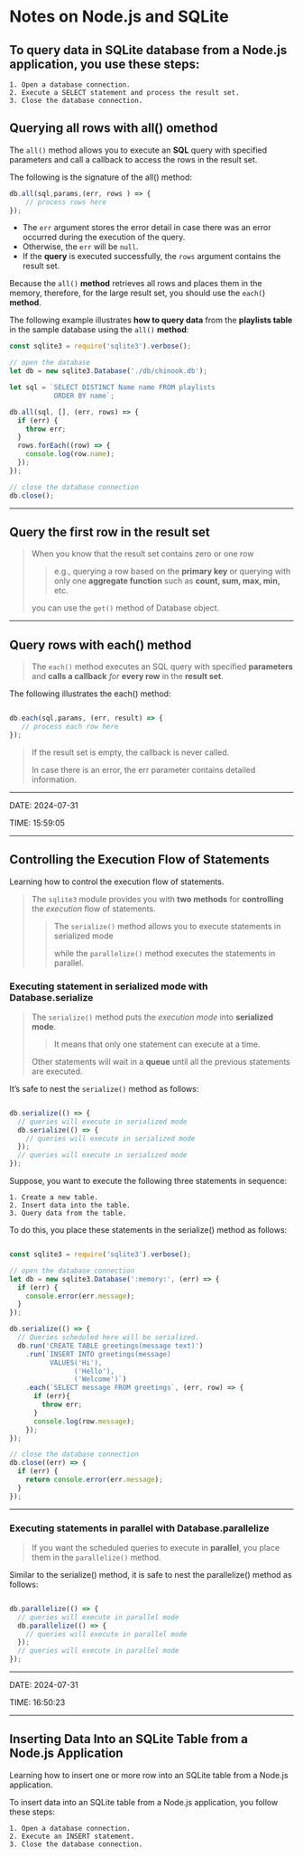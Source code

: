 # Notes on Node.js and SQLite


## To query data in SQLite database from a Node.js application, you use these steps:

    1. Open a database connection.
    2. Execute a SELECT statement and process the result set.
    3. Close the database connection.

## Querying all rows with all() omethod

The `all()` method allows you to execute an **SQL** query with specified parameters and call a callback to access the rows in the result set.

The following is the signature of the all() method:

```javascript
db.all(sql,params,(err, rows ) => {
    // process rows here    
});
```

- The `err` argument stores the error detail in case there was an error occurred during the execution of the query.
- Otherwise, the `err` will be `null`.
- If the **query** is executed successfully, the `rows` argument contains the result set.

Because the `all()` **method** retrieves all rows and places them in the memory, therefore, for the large result set, you should use the `each(`) **method**.

The following example illustrates **how to query data** from the **playlists table** in the sample database using the `all()` **method**:

```javascript
const sqlite3 = require('sqlite3').verbose();

// open the database
let db = new sqlite3.Database('./db/chinook.db');

let sql = `SELECT DISTINCT Name name FROM playlists
           ORDER BY name`;

db.all(sql, [], (err, rows) => {
  if (err) {
    throw err;
  }
  rows.forEach((row) => {
    console.log(row.name);
  });
});

// close the database connection
db.close();
```

***

## Query the first row in the result set

>When you know that the result set contains zero or one row 
>>e.g., querying a row based on the **primary key** or querying with only one **aggregate function** such as **count, sum, max, min,** etc.
>
>you can use the `get()` method of Database object.

***

## Query rows with each() method

>The `each()` method executes an SQL query with specified **parameters** and **calls a callback** *for* **every row** in the **result set**.

The following illustrates the each() method:

```javascript

db.each(sql,params, (err, result) => {
   // process each row here
});

```

>If the result set is empty, the callback is never called. 
>
>In case there is an error, the err parameter contains detailed information.

***

DATE: 2024-07-31

TIME: 15:59:05

***

## Controlling the Execution Flow of Statements

Learning how to control the execution flow of statements.

>The `sqlite3` module provides you with **two methods** for **controlling** the *execution* flow of statements. 
>>The `serialize()` method allows you to execute statements in serialized mode
>>
>>while the `parallelize()` method executes the statements in parallel.

### Executing statement in serialized mode with Database.serialize

>The `serialize()` method puts the *execution mode* into **serialized mode**.
>>It means that only one statement can execute at a time. 
>
>Other statements will wait in a **queue** until all the previous statements are executed.

It’s safe to nest the `serialize()` method as follows:

```javascript

db.serialize(() => {
  // queries will execute in serialized mode
  db.serialize(() => {
    // queries will execute in serialized mode
  });
  // queries will execute in serialized mode
});


```

Suppose, you want to execute the following three statements in sequence:

    1. Create a new table.
    2. Insert data into the table.
    3. Query data from the table.

To do this, you place these statements in the serialize() method as follows:

```javascript

const sqlite3 = require('sqlite3').verbose();

// open the database connection
let db = new sqlite3.Database(':memory:', (err) => {
  if (err) {
    console.error(err.message);
  }
});

db.serialize(() => {
  // Queries scheduled here will be serialized.
  db.run('CREATE TABLE greetings(message text)')
    .run(`INSERT INTO greetings(message)
          VALUES('Hi'),
                ('Hello'),
                ('Welcome')`)
    .each(`SELECT message FROM greetings`, (err, row) => {
      if (err){
        throw err;
      }
      console.log(row.message);
    });
});

// close the database connection
db.close((err) => {
  if (err) {
    return console.error(err.message);
  }
});


```

***

### Executing statements in parallel with Database.parallelize

>If you want the scheduled queries to execute in **parallel**, you place them in the `parallelize()` method.

Similar to the serialize() method, it is safe to nest the parallelize() method as follows:

```javascript

db.parallelize(() => {
  // queries will execute in parallel mode
  db.parallelize(() => {
    // queries will execute in parallel mode
  });
  // queries will execute in parallel mode
});


```

***
DATE: 2024-07-31

TIME: 16:50:23
***

## Inserting Data Into an SQLite Table from a Node.js Application

Learning how to insert one or more row into an SQLite table from a Node.js application.


To insert data into an SQLite table from a Node.js application, you follow these steps:

    1. Open a database connection.
    2. Execute an INSERT statement.
    3. Close the database connection.

